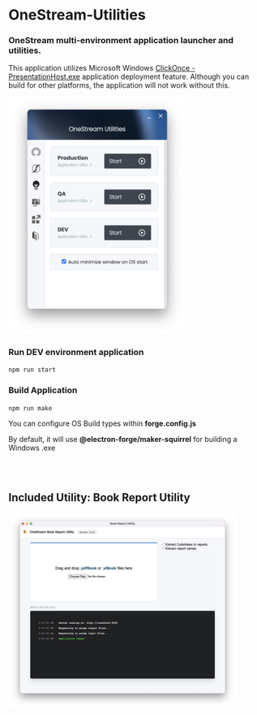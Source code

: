 # OneStream-Utilities
### OneStream multi-environment application launcher and utilities.

This application utilizes Microsoft Windows [ClickOnce - PresentationHost.exe](https://en.wikipedia.org/wiki/ClickOnce) application deployment feature. Although you can build for other platforms, the application will not work without this.

<img src="https://github.com/weirtz/OneStream-Utilities/blob/main/assets/images/Application-Preview.png?raw=true" width="350">

### Run DEV environment application
```
npm run start
```

### Build Application
```
npm run make
```
You can configure OS Build types within **forge.config.js**

By default, it will use **@electron-forge/maker-squirrel** for building a Windows .exe 

<br><br>

## Included Utility: Book Report Utility
<img src="https://github.com/weirtz/OneStream-Utilities/blob/main/assets/images/Application-Preview2.png?raw=true" width="450">
